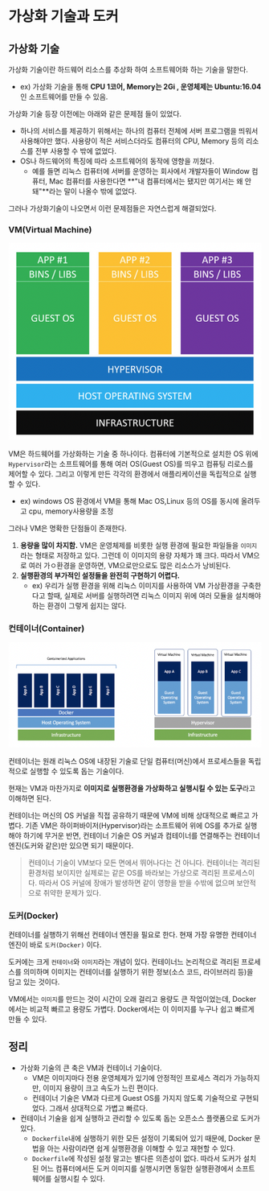 # 가상화 기술과 도커

## 가상화 기술
가상화 기술이란 하드웨어 리소스를 추상화 하여 소프트웨어화 하는 기술을 말한다.

- ex) 가상화 기술을 통해 **CPU 1코어, Memory는 2Gi , 운영체제는 Ubuntu:16.04**인 소프트웨어를 만들 수 있음.  

가상화 기술 등장 이전에는 아래와 같은 문제점 들이 있었다.

- 하나의 서비스를 제공하기 위해서는 하나의 컴퓨터 전체에 서버 프로그램을 띄워서 사용해야만 했다. 사용량이 적은 서비스더라도 컴퓨터의 CPU, Memory 등의 리소스를 전부 사용할 수 밖에 없었다.
- OS나 하드웨어의 특징에 따라 소프트웨어의 동작에 영향을 끼쳤다.
  -  예를 들면 리눅스 컴퓨터에 서버를 운영하는 회사에서 개발자들이 Window 컴퓨터, Mac 컴퓨터를 사용한다면 **"내 컴퓨터에서는 됐지만 여기서는 왜 안돼"**라는 말이 나올수 밖에 없었다.  

그러나 가상화기술이 나오면서 이런 문제점들은 자연스럽게 해결되었다.



### VM(Virtual Machine)

![vm](images/img10.png)

VM은 하드웨어를 가상화하는 기술 중 하나이다. 컴퓨터에 기본적으로 설치한 OS 위에 `Hypervisor`라는 소프트웨어를 통해 여러 OS(Guest OS)를 띄우고 컴퓨팅 리로스를 제어할 수 있다. 그리고 이렇게 만든 각각의 환경에서 애플리케이션을 독립적으로 실행할 수 있다. 

- ex) windows OS 환경에서 VM을 통해 Mac OS,Linux 등의 OS를 동시에 올려두고 cpu, memory사용량을 조정

그러나 VM은 명확한 단점들이 존재한다.  

1. **용량을 많이 차지함.** VM은 운영체제를 비롯한 실행 환경에 필요한 파일들을 `이미지`라는 형태로 저장하고 있다. 그런데 이 이미지의 용량 자체가 꽤 크다. 따라서 VM으로 여러 가ㅇ환경을 운영하면, VM으로만으로도 많은 리소스가 낭비된다.  
2. **실행환경의 부가적인 설정들을 완전히 구현하기 어렵다.** 
   - ex) 우리가 실행 환경을 위해 리눅스 이미지를 사용하여 VM 가상환경을 구축한다고 할때, 실제로 서버를 실행하려면 리눅스 이미지 위에 여러 모듈을 설치해야 하는 환경이 그렇게 쉽지는 않다.  



### 컨테이너(Container)

![컨테이너](images/img11.png)

 컨테이너는 원래 리눅스 OS에 내장된 기술로 단일 컴퓨터(머신)에서 프로세스들을 독립적으로 실행할 수 있도록 돕는 기술이다. 

현재는 VM과 마찬가지로 **이미지로 실행환경을 가상화하고 실행시킬 수 있는 도구**라고 이해하면 된다.

컨테이너는 머신의 OS 커널을 직접 공유하기 때문에 VM에 비해 상대적으로 빠르고 가볍다. 기존 VM은 하이퍼바이저(Hypervisor)라는 소프트웨어 위에 OS를 추가로 실행해야 하기에 무거운 반면, 컨테이너 기술은 OS 커널과 컴테이너를 연결해주는 컨테이너 엔진(도커와 같은)만 있으면 되기 때문이다.

> 컨테이너 기술이 VM보다 모든 면에서 뛰어나다는 건 아니다. 컨테이너는 격리된 환경처럼 보이지만 실제로는 같은 OS를 바라보는 가상으로 격리된 프로세스이다. 따라서 OS 커널에 장애가 발생하면 같이 영향을 받을 수밖에 없으며 보안적으로 취약한 문제가 있다.

### 도커(Docker)

컨테이너를 실행하기 위해선 컨테이너 엔진을 필요로 한다. 현재 가장 유명한 컨테이너 엔진이 바로 `도커(Docker)` 이다. 

도커에는 크게 `컨테이너`와 `이미지`라는 개념이 있다. 컨테이너느 논리적으로 격리된 프로세스를 의미하며 이미지는 컨테이너를 실행하기 위한 정보(소스 코드, 라이브러리 등)을 담고 있는 것이다.  

VM에서는 `이미지`를 만드는 것이 시간이 오래 걸리고 용량도 큰 작업이었는데, Docker에서는 비교적 빠르고 용량도 가볍다. Docker에서는 이 이미지를 누구나 쉽고 빠르게 만들 수 있다.  



## 정리

- 가상화 기술의 큰 축은 VM과 컨테이너 기술이다.
  - VM은 이미지마다 전용 운영체제가 있기에 안정적인 프로세스 격리가 가능하지만, 이미지 용량이 크고 속도가 느린 편이다. 
  - 컨테이너 기술은 VM과 다르게 Guest OS를 가지지 않도록 기술적으로 구현되었다. 그래서 상대적으로 가볍고 빠르다.
- 컨테이너 기술을 쉽게 실행하고 관리할 수 있도록 돕는 오픈소스 플랫폼으로 도커가 있다.
  - `Dockerfile`내에 실행하기 위한 모든 설정이 기록되어 있기 때문에, Docker 문법을 아는 사람이라면 쉽게 실행환경을 이해할 수 있고 재현할 수 있다.
  - `Dockerfile`에 작성된 설정 말고는 별다른 의존성이 없다. 따라서 도커가 설치된 어느 컴퓨터에서든 도커 이미지를 실행시키면 동일한 실행환경에서 소프트웨어를 실행시킬 수 있다.  
